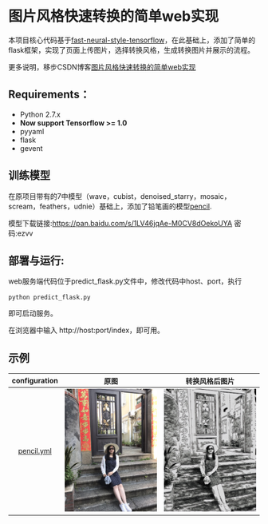 # 图片风格快速转换的简单web实现

本项目核心代码基于[fast-neural-style-tensorflow](https://github.com/hzy46/fast-neural-style-tensorflow)，在此基础上，添加了简单的flask框架，实现了页面上传图片，选择转换风格，生成转换图片并展示的流程。

更多说明，移步CSDN博客[图片风格快速转换的简单web实现](https://blog.csdn.net/pirage/article/details/86685963)

## Requirements：
- Python 2.7.x
- <b>Now support Tensorflow >= 1.0</b>
- pyyaml
- flask
- gevent

## 训练模型
在原项目带有的7中模型（wave，cubist，denoised_starry，mosaic，scream，feathers，udnie）基础上，添加了铅笔画的模型[pencil]().

模型下载链接:https://pan.baidu.com/s/1LV46jqAe-M0CV8dOekoUYA  密码:ezvv

## 部署与运行:

web服务端代码位于predict_flask.py文件中，修改代码中host、port，执行

```
python predict_flask.py
```
即可启动服务。

在浏览器中输入 http://host:port/index，即可用。

## 示例
| configuration | 原图 | 转换风格后图片 |
| :---: | :----: | :----: |
| [pencil.yml](https://github.com/yimiwawa/fast-neural-style-flask/blob/master/conf/pencil.yml) |![](https://github.com/yimiwawa/fast-neural-style-flask/blob/master/img/hls.jpeg)|  ![](https://github.com/yimiwawa/fast-neural-style-flask/blob/master/static/generated/hls.jpeg)  |


